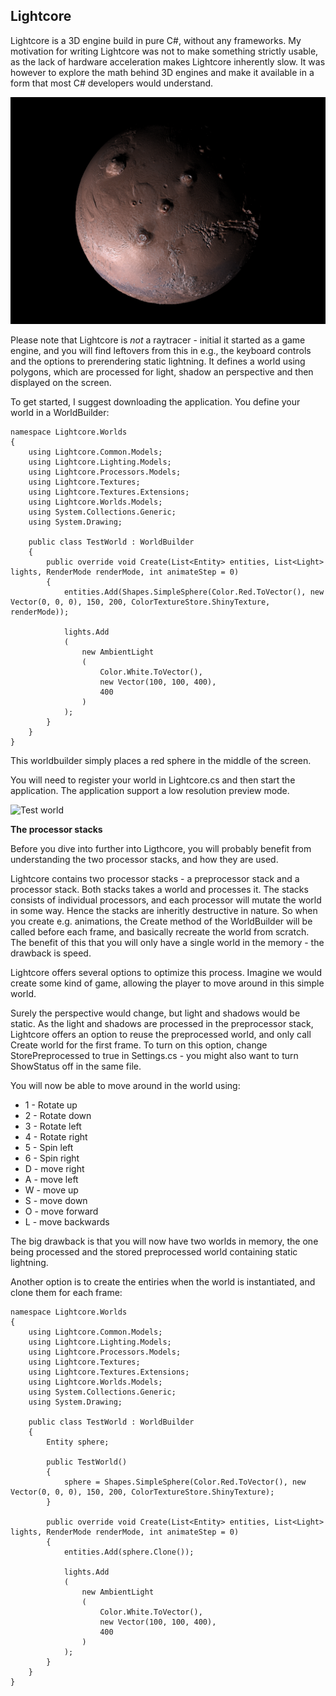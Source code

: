 ## Lightcore

Lightcore is a 3D engine build in pure C#, without any frameworks. My motivation for writing Lightcore was not to make something strictly usable, as the lack of hardware acceleration makes Lightcore inherently slow. It was however to explore the math behind 3D engines and make it available in a form that most C# developers would understand.

![Mars rendered with exaggerated heightmap](https://raw.githubusercontent.com/kristofferkjeldby/Lightcore/master/Examples/Mars.jpg)

Please note that Lightcore is *not* a raytracer - initial it started as a game engine, and you will find leftovers from this in e.g., the keyboard controls and the options to prerendering static lightning. It defines a world using polygons, which are processed for light, shadow an perspective and then displayed on the screen.

To get started, I suggest downloading the application. You define your world in a WorldBuilder:

```
namespace Lightcore.Worlds
{
    using Lightcore.Common.Models;
    using Lightcore.Lighting.Models;
    using Lightcore.Processors.Models;
    using Lightcore.Textures;
    using Lightcore.Textures.Extensions;
    using Lightcore.Worlds.Models;
    using System.Collections.Generic;
    using System.Drawing;

    public class TestWorld : WorldBuilder
    {
        public override void Create(List<Entity> entities, List<Light> lights, RenderMode renderMode, int animateStep = 0)
        {
            entities.Add(Shapes.SimpleSphere(Color.Red.ToVector(), new Vector(0, 0, 0), 150, 200, ColorTextureStore.ShinyTexture, renderMode));

            lights.Add
            (
                new AmbientLight
                (
                    Color.White.ToVector(),
                    new Vector(100, 100, 400),
                    400
                )
            );
        }
    }
}
```

This worldbuilder simply places a red sphere in the middle of the screen.

You will need to register your world in Lightcore.cs and then start the application. The application support a low resolution preview mode. 

![Test world](https://raw.githubusercontent.com/kristofferkjeldby/Lightcore/master/Examples/Testworld.jpg)

**The processor stacks**

Before you dive into further into Ligthcore, you will probably benefit from understanding the two processor stacks, and how they are used.

Lightcore contains two processor stacks - a preprocessor stack and a processor stack. Both stacks takes a world and processes it. The stacks consists of individual processors, and each processor will mutate the world in some way. Hence the stacks are inheritly destructive in nature. So when you create e.g. animations, the Create method of the WorldBuilder will be called before each frame, and basically recreate the world from scratch. The benefit of this that you will only have a single world in the memory - the drawback is speed.

Lightcore offers several options to optimize this process. Imagine we would create some kind of game, allowing the player to move around in this simple world. 

Surely the perspective would change, but light and shadows would be static. As the light and shadows are processed in the preprocessor stack, Lightcore offers an option to reuse the preprocessed world, and only call Create world for the first frame. To turn on this option, change StorePreprocessed to true in Settings.cs - you might also want to turn ShowStatus off in the same file.

You will now be able to move around in the world using:

 - 1 - Rotate up 
 - 2 - Rotate down 
 - 3 - Rotate left 
 - 4 - Rotate right
 - 5 - Spin left 
 - 6 - Spin right 
 - D - move right 
 - A - move left 
 - W - move up 
 - S - move down 
 - O - move forward 
 - L - move backwards

The big drawback is that you will now have two worlds in memory, the one being processed and the stored preprocessed world containing static lightning.

Another option is to create the entiries when the world is instantiated, and clone them for each frame:

```
namespace Lightcore.Worlds
{
    using Lightcore.Common.Models;
    using Lightcore.Lighting.Models;
    using Lightcore.Processors.Models;
    using Lightcore.Textures;
    using Lightcore.Textures.Extensions;
    using Lightcore.Worlds.Models;
    using System.Collections.Generic;
    using System.Drawing;

    public class TestWorld : WorldBuilder
    {
        Entity sphere;

        public TestWorld()
        {
            sphere = Shapes.SimpleSphere(Color.Red.ToVector(), new Vector(0, 0, 0), 150, 200, ColorTextureStore.ShinyTexture);
        }

        public override void Create(List<Entity> entities, List<Light> lights, RenderMode renderMode, int animateStep = 0)
        {
            entities.Add(sphere.Clone());

            lights.Add
            (
                new AmbientLight
                (
                    Color.White.ToVector(),
                    new Vector(100, 100, 400),
                    400
                )
            );
        }
    }
}
```